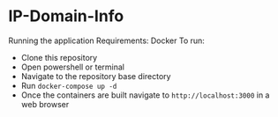 # IP-Domain-Info

Running the application
Requirements: Docker
To run:

<ul>
<li>Clone this repository</li>
<li>Open powershell or terminal</li>
<li>Navigate to the repository base directory</li>
<li>Run <code>docker-compose up -d</code></li>
<li>Once the containers are built navigate to <code>http://localhost:3000</code> in a web browser</li>
</ul>
